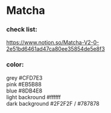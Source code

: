 # Matcha  
### check list:  
https://www.notion.so/Matcha-V2-0-2e51bd6461ad47ca80ee35854de5e8f3  
### color:  
grey #CFD7E3  
pink #EB5B88  
blue #8DB4E8  
light backround #ffffff  
dark background #2F2F2F / #787878  